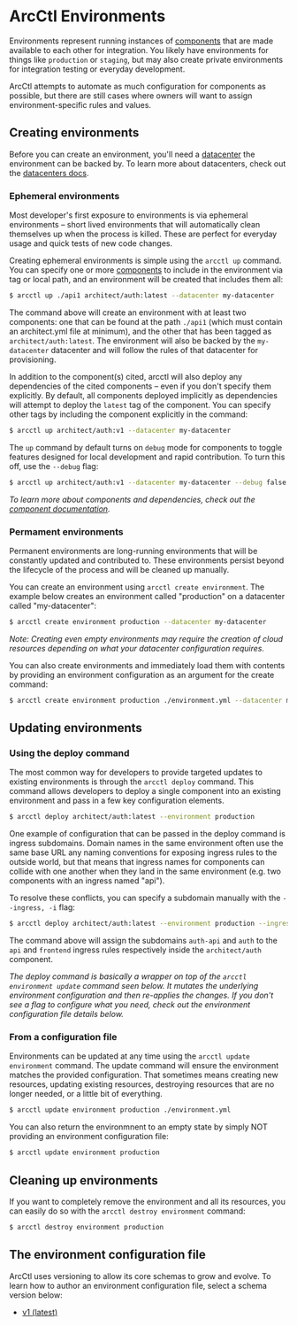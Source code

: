 # ArcCtl Environments

Environments represent running instances of [components](../components/) that
are made available to each other for integration. You likely have environments for
things like `production` or `staging`, but may also create private environments for
integration testing or everyday development.

ArcCtl attempts to automate as much configuration for components as possible, but
there are still cases where owners will want to assign environment-specific rules
and values.

## Creating environments

Before you can create an environment, you'll need a [datacenter](../datacenters/) the
environment can be backed by. To learn more about datacenters, check out the [datacenters docs](../datacenters/).

### Ephemeral environments

Most developer's first exposure to environments is via ephemeral environments –
short lived environments that will automatically clean themselves up when the process
is killed. These are perfect for everyday usage and quick tests of new code changes.

Creating ephemeral environments is simple using the `arcctl up` command. You can specify
one or more [components](../components/) to include in the environment via tag or local path,
and an environment will be created that includes them all:

```sh
$ arcctl up ./api1 architect/auth:latest --datacenter my-datacenter
```

The command above will create an environment with at least two components: one that can be found
at the path `./api1` (which must contain an architect.yml file at minimum), and the other that has
been tagged as `architect/auth:latest`. The environment will also be backed by the `my-datacenter`
datacenter and will follow the rules of that datacenter for provisioning.

In addition to the component(s) cited, arcctl will also deploy any dependencies of the cited components –
even if you don't specify them explicitly. By default, all components deployed implicitly as dependencies
will attempt to deploy the `latest` tag of the component. You can specify other tags by including the
component explicitly in the command:

```sh
$ arcctl up architect/auth:v1 --datacenter my-datacenter
```

The `up` command by default turns on `debug` mode for components to toggle features designed for local
development and rapid contribution. To turn this off, use the `--debug` flag:

```sh
$ arcctl up architect/auth:v1 --datacenter my-datacenter --debug false
```

_To learn more about components and dependencies, check out the [component documentation](../components/)._

### Permament environments

Permanent environments are long-running environments that will be constantly updated and contributed to.
These environments persist beyond the lifecycle of the process and will be cleaned up manually.

You can create an environment using `arcctl create environment`. The example below creates an environment
called "production" on a datacenter called "my-datacenter":

```sh
$ arcctl create environment production --datacenter my-datacenter
```

_Note: Creating even empty environments may require the creation of cloud resources
depending on what your datacenter configuration requires._

You can also create environments and immediately load them with contents by providing
an environment configuration as an argument for the create command:

```sh
$ arcctl create environment production ./environment.yml --datacenter my-datacenter
```

## Updating environments

### Using the deploy command

The most common way for developers to provide targeted updates to existing environments is through
the `arcctl deploy` command. This command allows developers to deploy a single component into an
existing environment and pass in a few key configuration elements.

```sh
$ arcctl deploy architect/auth:latest --environment production
```

One example of configuration that can be passed in the deploy command is ingress subdomains. Domain
names in the same environment often use the same base URL any naming conventions for exposing
ingress rules to the outside world, but that means that ingress names for components can
collide with one another when they land in the same environment (e.g. two components with an ingress
named "api").

To resolve these conflicts, you can specify a subdomain manually with the `--ingress, -i` flag:

```sh
$ arcctl deploy architect/auth:latest --environment production --ingress api:auth-api frontend:auth
```

The command above will assign the subdomains `auth-api` and `auth` to the `api` and `frontend` ingress
rules respectively inside the `architect/auth` component.

_The deploy command is basically a wrapper on top of the `arcctl environment update` command seen below.
It mutates the underlying environment configuration and then re-applies the changes. If you don't see
a flag to configure what you need, check out the environment configuration file details below._

### From a configuration file

Environments can be updated at any time using the `arcctl update environment` command. The update
command will ensure the environment matches the provided configuration. That sometimes means creating
new resources, updating existing resources, destroying resources that are no longer needed, or a little
bit of everything.

```sh
$ arcctl update environment production ./environment.yml
```

You can also return the environmnent to an empty state by simply NOT providing an environment configuration
file:

```sh
$ arcctl update environment production
```

## Cleaning up environments

If you want to completely remove the environment and all its resources, you can easily do so with the
`arcctl destroy environment` command:

```sh
$ arcctl destroy environment production
```

## The environment configuration file

ArcCtl uses versioning to allow its core schemas to grow and evolve. To learn how to author an
environment configuration file, select a schema version below:

- [v1 (latest)](./v1/)
